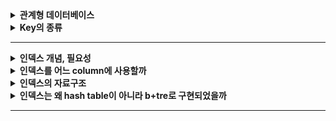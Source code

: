 
<details>
    <summary><b>관계형 데이터베이스</b></summary> 

## 정리
### 관계형 데이터베이스란?
- 데이터를 테이블에 저장하는 데이터베이스
- 데이터 구조가 명확하고, 변경될 여지가 없을 경우에 사용하면 좋다.
- Scale-up 만 가능하다.
#### 장점
- 데이터 분류, 정렬, 탐색 속도가 빠름
- 데이터의 무결성과 신뢰성 보장
- 정규화에 따른 갱신 비용이 적음
#### 단점
- 기존 작성된 스키마 수정이 어려움
- 데이터 베이스의 부하를 분석하기 어려움
- 빅데이터 처리시 비효율적
### 용어
- 열: 테이블에서 각각의 열은 유일한 이름을 가지고 있으며, 자신만의 타입으로 가지고 있다. 필드 또는 속성으로도 불린다.
- 행: 관계된 데이터의 묶음. 튜플 또는 레코드라고도 불린다.
- 값: 테이블에는 각각의 행과 열에 대응하는 값을 가진다.
- 키: 테이블에서 행의 식별자로 이용되는 열
- 관계: 테이블과 테이블과의 관계를 수에 따라 나타낸 것
  - 일대일 관계
  - 일대다 관계
  - 다대다 관계
- 스키마: 테이블을 설계하기 위한 메타데이터
### 파일시스템과 DBMS
#### 파일시스템
- 파일을 저장장치에 저장하고 사용하기 위한 규칙
- 구성요소는 순차적인 레코드들이며, 레코드는 파일을 다룰 때의 데이터 단위이다.
- 단점:
  - 데이터 종속성: data 가 변경될 때마다 프로그램 수정 필요
  - 데이터 중복성 & 비일관성: 중복된 데이터의 수정 시, 불일치 발생 가능
  - 데이터 접근이 어렵다.
  - 데이터 무결성: 데이터에 대한 제약 조건을 추가하기 어렵다.
  - 원자성 문제
  - 다중 사용자로에의한 동시 접근 안됨
  - 보안 문제: 세밀한 권한 설정이 어렵다.
## 예상 질문
- 관계형 데이터베이스에 대해 설명해주세요
- 장단점에 대해 설명해주세요
- RDBMS와 파일 시스템의 차이에 대해 설명해주세요
- RDB 의 크기를 확장하려면 어떻게 해야할까요?
## 참조
- https://velog.io/@csy9604/%EA%B4%80%EA%B3%84%ED%98%95-%EB%8D%B0%EC%9D%B4%ED%84%B0%EB%B2%A0%EC%9D%B4%EC%8A%A4-%EB%B9%84%EA%B4%80%EA%B3%84%ED%98%95-%EB%8D%B0%EC%9D%B4%ED%84%B0%EB%B2%A0%EC%9D%B4%EC%8A%A4
</details> 

<details>
    <summary><b>Key의 종류</b></summary> 

## 정리
### 키의 속성
- 유일성: 하나의 키 값으로 튜플을 유일하게 식별할 수 있는 성질
- 최소성: 키를 구성하는 속성들 중 꼭 필요한 최소한의 속성들로만 키를 구성하는 성질
### 슈퍼키
- 테이블에서 각 행을 유일하게 식별할 수 있는 속성들의 집합
- 유일성 O, 최소성 X
### 후보키
- 튜플들을 유일하게 식별하기 위해 사용되는 속성들의 부분집합
- 슈퍼키중 최소성을 만족하는 집합을 의미한다.
- 유일성 O, 최소성 O
- 모든 릴레이션은 하나 이상의 후보키를 가져야 한다.
### 기본키
- 후보키 중 선택된 속성
- 유일성 O, 최소성 O
- 중복된 값과 NULL 값이 허용되지 않는다.
- 자주 변경되는 값은 기본키로 적절하지 않다.
### 외래키
- 다른 릴레이션의 기본키를 참조하는 속성 또는 속성들의 집합
- 참조 테이블의 기본키에 없는 값은 외래키의 값으로 입력할 수 없다.
### 대체키
- 후보키에서 기본키를 제외한 나머지

## 예상 질문
- 키의 종류에 대해 간단하게 설명해주세요.
- 기본키와 대체키, 후보키에 대해 비교해주세요.
- 외래키의 제약에 대해 설명해주세요.
- 외래키에 NULL 값이 들어갈 수 있을까요?
- 기본키는 수정할 수 있을까요?
  - 변경될 수는 있지만 기본키가 변경됨으로써 기본키를 제외하고 나머지 속성이 같았던 튜플이 기본키를 바꿈으로써 중복이 될 수 있기 때문에 주의해야 합니다.
- PK 를 대체키로 사용하면 얻는 이점은 무엇이 있을까요?
  - 변경 가능성 제거
  - 성능 향상
  - 데이블 구조 간결
  - 데이터 무결성 보장
## 참조
- https://hyejin.tistory.com/m/118
- https://mangkyu.tistory.com/21
- https://mangkyu.tistory.com/287
</details> 

---

<details>
    <summary><b>인덱스 개념, 필요성</b></summary> 
</details> 

<details>
    <summary><b>인덱스를 어느 column에 사용할까</b></summary> 
</details> 

<details>
    <summary><b>인덱스의 자료구조</b></summary> 
</details> 

<details>
    <summary><b>인덱스는 왜 hash table이 아니라 b+tre로 구현되었을까</b></summary> 
</details> 

---
